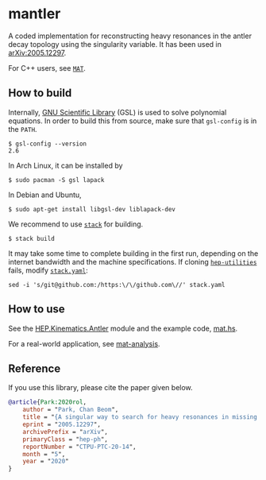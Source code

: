 mantler
=======

A coded implementation for reconstructing heavy resonances in the antler decay topology using the singularity variable. It has been used in [arXiv:2005.12297](https://arxiv.org/abs/2005.12297).

For C++ users, see [`MAT`](https://github.com/cbpark/MAT/).

## How to build

Internally, [GNU Scientific Library](https://www.gnu.org/software/gsl/) (GSL) is used to solve polynomial equations. In order to build this from source, make sure that `gsl-config` is in the `PATH`.

```
$ gsl-config --version
2.6
```

In Arch Linux, it can be installed by

```
$ sudo pacman -S gsl lapack
```

In Debian and Ubuntu,

```
$ sudo apt-get install libgsl-dev liblapack-dev
```

We recommend to use [`stack`](https://www.haskellstack.org) for building.

```
$ stack build
```

It may take some time to complete building in the first run, depending on the internet bandwidth and the machine specifications. If cloning [`hep-utilities`](https://github.com/cbpark/hep-utilities) fails, modify [`stack.yaml`](./stack.yaml):

```
sed -i 's/git@github.com:/https:\/\/github.com\//' stack.yaml
```

## How to use

See the [HEP.Kinematics.Antler](./src/HEP/Kinematics/Antler.hs) module and the example code, [mat.hs](./examples/mat.hs).

For a real-world application, see [mat-analysis](https://github.com/cbpark/mat-analysis).

## Reference

If you use this library, please cite the paper given below.

``` bibtex
@article{Park:2020rol,
    author = "Park, Chan Beom",
    title = "{A singular way to search for heavy resonances in missing energy events}",
    eprint = "2005.12297",
    archivePrefix = "arXiv",
    primaryClass = "hep-ph",
    reportNumber = "CTPU-PTC-20-14",
    month = "5",
    year = "2020"
}
```
